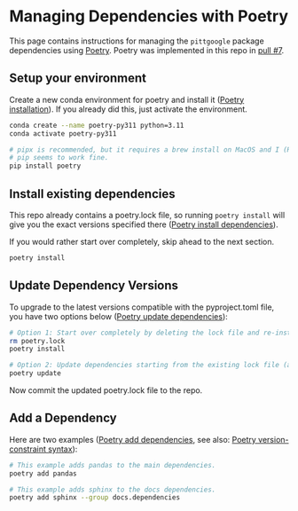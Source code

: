 # Managing Dependencies with Poetry

This page contains instructions for managing the `pittgoogle` package dependencies using [Poetry](https://python-poetry.org/).
Poetry was implemented in this repo in [pull #7](https://github.com/mwvgroup/pittgoogle-client/pull/7).

## Setup your environment

Create a new conda environment for poetry and install it ([Poetry installation](https://python-poetry.org/docs/#installation)).
If you already did this, just activate the environment.

```bash
conda create --name poetry-py311 python=3.11
conda activate poetry-py311

# pipx is recommended, but it requires a brew install on MacOS and I (Raen) avoid brew whenever possible.
# pip seems to work fine.
pip install poetry
```

## Install existing dependencies

This repo already contains a poetry.lock file, so running `poetry install` will give you
the exact versions specified there ([Poetry install dependencies](https://python-poetry.org/docs/basic-usage/#installing-dependencies)).

If you would rather start over completely, skip ahead to the next section.

```bash
poetry install
```

## Update Dependency Versions

To upgrade to the latest versions compatible with the pyproject.toml file, you have two options below
([Poetry update dependencies](https://python-poetry.org/docs/basic-usage/#updating-dependencies-to-their-latest-versions)):

```bash
# Option 1: Start over completely by deleting the lock file and re-installing.
rm poetry.lock
poetry install

# Option 2: Update dependencies starting from the existing lock file (assumes you've run poetry install).
poetry update
```

Now commit the updated poetry.lock file to the repo.

## Add a Dependency

Here are two examples
([Poetry add dependencies](https://python-poetry.org/docs/managing-dependencies/#adding-a-dependency-to-a-group),
see also: [Poetry version-constraint syntax](https://python-poetry.org/docs/dependency-specification/)):

```bash
# This example adds pandas to the main dependencies.
poetry add pandas

# This example adds sphinx to the docs dependencies.
poetry add sphinx --group docs.dependencies
```
